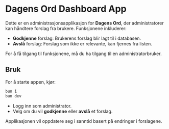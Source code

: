 # Dagens Ord Dashboard App

Dette er en administrasjonsapplikasjon for **Dagens Ord**, der administratorer kan håndtere forslag fra brukere. Funksjonene inkluderer:

- **Godkjenne** forslag: Brukerens forslag blir lagt til i databasen.
- **Avslå** forslag: Forslag som ikke er relevante, kan fjernes fra listen.

For å få tilgang til funksjonene, må du ha tilgang til en administratorbruker.

## Bruk

For å starte appen, kjør:
```bash
bun i
bun dev
```

- Logg inn som administrator.
- Velg om du vil **godkjenne** eller **avslå** et forslag.

Applikasjonen vil oppdatere seg i sanntid basert på endringer i forslagene.
